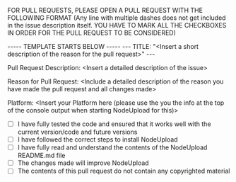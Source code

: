 FOR PULL REQUESTS, PLEASE OPEN A PULL REQUEST WITH THE FOLLOWING FORMAT (Any line with multiple dashes does not get included in the issue description itself. YOU HAVE TO MARK ALL THE CHECKBOXES IN ORDER FOR THE PULL REQUEST TO BE CONSIDERED)

----- TEMPLATE STARTS BELOW -----
--- TITLE: "\<Insert a short description of the reason for the pull request\>" ---

Pull Request Description: \<Insert a detailed description of the  issue\>

Reason for Pull Request: \<Include a detailed description of the reason you have made the pull request and all changes made\>

Platform: <Insert your Platform here (please use the you the info at the top of the console output when starting NodeUpload for this)\>

- [ ] I have fully tested the code and ensured that it works well with the current version/code and future versions
- [ ] I have followed the correct steps to install NodeUpload
- [ ] I have fully read and understand the contents of the NodeUpload README.md file
- [ ] The changes made will improve NodeUpload
- [ ] The contents of this pull request do not contain any copyrighted material
